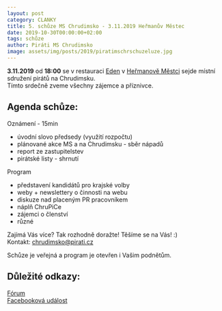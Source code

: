```yaml
---
layout: post
category: CLANKY
title: 5. schůze MS Chrudimsko - 3.11.2019 Heřmanův Městec
date: 2019-10-30T00:00:00+02:00
tags: schůze
author: Piráti MS Chrudimsko
image: assets/img/posts/2019/piratimschrschuzeluze.jpg
---
```

**3.11.2019** od **18:00** se v restauraci [Eden](http://www.prazdrojmenu.cz/restaurace-eden/) v [Heřmanově Městci](https://en.mapy.cz/zakladni?x=15.6617532&y=49.9428012&z=17&source=addr&id=9782569) sejde místní sdružení pirátů na Chrudimsku.  
Tímto srdečně zveme všechny zájemce a příznivce.

Agenda schůze:
-------------
Oznámení - 15min
* úvodní slovo předsedy (využití rozpočtu)
* plánované akce MS a na Chrudimsku - sběr nápadů
* report ze zastupitelstev
* pirátské listy - shrnutí  

Program
* představení kandidátů pro krajské volby
* weby + newslettery o činnosti na webu
* diskuze nad placeným PR pracovníkem
* náplň ChruPiCe
* zájemci o členství
* různé


Zajímá Vás více? Tak rozhodně doražte! Těšíme se na Vás! :)  
Kontakt: chrudimsko@pirati.cz

Schůze je veřejná a program je otevřen i Vašim podnětům.

Důležité odkazy:
----------------
[Fórum](https://forum.pirati.cz/viewtopic.php?p=641751#p641751)  
[Facebooková událost](https://www.facebook.com/events/754692084999447/)
